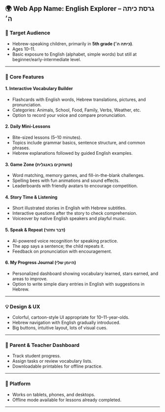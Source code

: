 
## 🌍 **Web App Name: English Explorer – גרסת כיתה ה׳**

### 🎯 **Target Audience**

* Hebrew-speaking children, primarily in **5th grade (כיתה ה׳)**.
* Ages 10–11.
* Basic exposure to English (alphabet, simple words) but still at beginner/early-intermediate level.

---

### 🧩 **Core Features**

#### 1. **Interactive Vocabulary Builder**

* Flashcards with English words, Hebrew translations, pictures, and pronunciation.
* Categories: Animals, School, Food, Family, Verbs, Weather, etc.
* Option to record your voice and compare pronunciation.

#### 2. **Daily Mini-Lessons**

* Bite-sized lessons (5–10 minutes).
* Topics include grammar basics, sentence structure, and common phrases.
* Hebrew explanations followed by guided English examples.

#### 3. **Game Zone (משחקים באנגלית)**

* Word matching, memory games, and fill-in-the-blank challenges.
* Spelling bees with fun animations and sound effects.
* Leaderboards with friendly avatars to encourage competition.

#### 4. **Story Time & Listening**

* Short illustrated stories in English with Hebrew subtitles.
* Interactive questions after the story to check comprehension.
* Voiceover by native English speakers and playful music.

#### 5. **Speak & Repeat (דבר וחזור)**

* AI-powered voice recognition for speaking practice.
* The app says a sentence; the child repeats it.
* Feedback on pronunciation with encouragement.

#### 6. **My Progress Journal (היומן שלי)**

* Personalized dashboard showing vocabulary learned, stars earned, and areas to improve.
* Option to write simple diary entries in English with suggestions in Hebrew.

---

### 💡 **Design & UX**

* Colorful, cartoon-style UI appropriate for 10–11-year-olds.
* Hebrew navigation with English gradually introduced.
* Big buttons, intuitive layout, lots of visual cues.

---

### 🔐 **Parent & Teacher Dashboard**

* Track student progress.
* Assign tasks or review vocabulary lists.
* Downloadable printables for offline practice.

---

### 📱 **Platform**

* Works on tablets, phones, and desktops.
* Offline mode available for lessons already completed.

---
